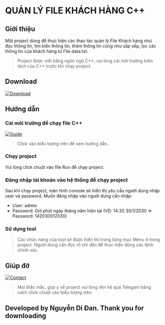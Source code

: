 # QUẢN LÝ FILE KHÁCH HÀNG C++
## Giới thiệu
Một project dùng để thực hiện các thao tác quản lý File Khách hàng như đọc thông tin, tìm kiến thông tin, thêm thông tin cũng như sắp xếp, lọc các thông tin của khách hàng từ File data.txt.
> Project được viết bằng ngôn ngữ C++, vui lòng cài môi trường biên dịch của C++ trước khi chạy project.
## Download
[![Download](https://img.shields.io/badge/Download-Here-yellow)](https://github.com/dannguyenmessi1705/AssignmentComputerProgramming/files/9982272/AssignmentProject.zip)
## Hướng dẫn
### Cài môi trường để chạy file C++
[![Guide](https://img.shields.io/badge/Guide-C%2B%2B-green)](https://codelearn.io/sharing/cai-vscode-lap-trinh-cpp-de-nhat)
> Click vào biểu tượng trên để xem hướng dẫn.
### Chạy project
Vui lòng click chuột vào file Run để chạy project.
### Đăng nhập tài khoản vào hệ thống để chạy project
Sau khi chạy project, màn hình console sẽ hiển thị yêu cầu người dùng nhập user và password. Muốn đăng nhập vào người dùng cần nhập:
- User: admin
- Password: Giờ phút ngày tháng năm hiện tại (VD: 14:20 30/1/2030 => Password: 142030012030)
### Sử dụng tool
> Các chức năng của tool sẽ được hiển thị trong từng mục Menu ở trong project. Người dùng cần đọc rõ chỉ dẫn để thực hiện đúng các lệnh chính xác. 
## Giúp đỡ
[![Contact](https://img.shields.io/badge/Contact-Telegram-blue)](https://t.me/MHZidane)
> Mọi thắc mắc, góp ý về project vui lòng liên hệ qua Telegam bằng cách click chuột vào biểu tượng trên.
## Developed by Nguyễn Di Đan. Thank you for downloading
